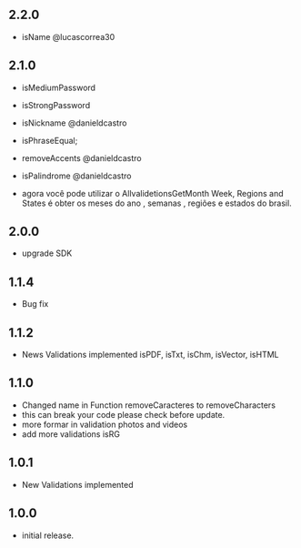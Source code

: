 ## 2.2.0
* isName @lucascorrea30

## 2.1.0
*  isMediumPassword
*  isStrongPassword
*  isNickname @danieldcastro
*  isPhraseEqual;
*  removeAccents @danieldcastro 
*  isPalindrome @danieldcastro 

* agora você pode utilizar o AllvalidetionsGetMonth Week, Regions and States é obter
os meses do ano , semanas , regiões e estados do brasil. 

## 2.0.0

* upgrade SDK

## 1.1.4

* Bug fix

## 1.1.2

* News Validations implemented isPDF, isTxt, isChm, isVector, isHTML

## 1.1.0

* Changed name in  Function removeCaracteres to removeCharacters
* this can break your code please check before update.
* more formar in validation photos and videos 
* add more validations isRG

## 1.0.1

* New Validations implemented

## 1.0.0

* initial release.
